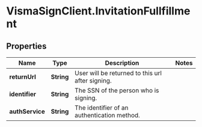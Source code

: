# VismaSignClient.InvitationFullfillment

## Properties
Name | Type | Description | Notes
------------ | ------------- | ------------- | -------------
**returnUrl** | **String** | User will be returned to this url after signing. | 
**identifier** | **String** | The SSN of the person who is signing. | 
**authService** | **String** | The identifier of an authentication method. | 


